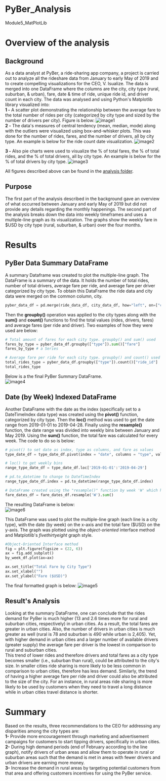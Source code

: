 # PyBer_Analysis
Module5_MatPlotLib

# Overview of the analysis
## Background
As a data analyst at PyBer, a ride-sharing app company, a project is carried out to analyze all the rideshare data from January to early May of 2019 and to create compelling visualizations for the CEO, V. Isualize. The data is merged into one DataFrame where the columns are the city, city type (rural, suburban, & urban), fare, date & time of ride, unique ride id, and driver count in each city.
The data was analysed and using Python's Matplotlib library visualized into:  
**1 -** A scatter plot demonstrating the relationship between the average fare to the total number of rides per city (categorized by city type and sized by the number of drivers per city). Figure is below:
![image1](/analysis/Fig1.png)  
**2 -** The data's measures of central tendency (mean, median, mode) along with the outliers were visualized using box-and-whisker plots. This was done for the number of rides, fares, and the number of drivers, all by city type. An example is below for the ride count date visualization.
![image2](/analysis/Fig2.png)

**3 -** Also pie charts were used to visualize the % of total fares, the % of total rides, and the % of total drivers, all by city type. An example is below for the % of total drivers by city type.
![image3](/analysis/Fig7.png)  

All figures described above can be found in the [analysis folder](/analysis).

 ## Purpose
The first part of the analysis described in the background gave an overview of what occurred between January and early May of 2019 but did not provide any details regarding the monthly happenings. The second part of the analysis breaks down the data into weekly timeframes and uses a multiple-line graph as its visualization. The graphs show the weekly fare in $USD by city type (rural, suburban, & urban) over the four months.


# Results

## PyBer Data Summary DataFrame
A summary Dataframe was created to plot the multiple-line graph. The DataFrame is a summary of the data. It holds the number of total rides, number of total drivers, average fare per ride, and average fare per driver categorized by city type. To obtain this DataFrame the ride data and city data were merged on the common column, city.  
``` python
pyber_data_df = pd.merge(ride_data_df, city_data_df, how="left", on=["city", "city"])
```
Then the **groupby()** operation was applied to the city types along with the **sum()** and **count()** functions to find the total values (rides, drivers, fares) and average fares (per ride and driver). Two examples of how they were used are below:

```python
# Total amount of fares for each city type. groupby() and sum() used
fares_by_type = pyber_data_df.groupby(["type"]).sum()["fare"]
fares_by_type # a Series

# Average fare per ride for each city type. groupby() and count() used
total_rides_type = pyber_data_df.groupby(["type"]).count()["ride_id"]
total_rides_type
```

Below is a the final PyBer Summary DataFrame.  
![image4](/analysis/PyBerSummaryDataFrame.PNG)  

## Date (by Week) Indexed DataFrame
Another DataFrame with the date as the index (specifically set to a DateTimeIndex data type) was created using the **pivot()** function, categorized by city type. Then the **loc()** method was used to get the date range from 2019-01-01 to 2019-04-28. Finally using the **resample()** function, the date range was divided into weekly bins between January and May 2019. Using the **sum()** function, the total fare was calculated for every week. The code to do so is below:

```python
# pivot() to set date as index, type as columns, and fare as values
type_date_df = type_date_df.pivot(index = "date", columns = "type", values = "fare")

# loc() to get weekly bins
range_type_date_df = type_date_df.loc['2019-01-01':'2019-04-29']

# pd.to_datetime to change to DateTimeIndex
range_type_date_df.index = pd.to_datetime(range_type_date_df.index)

# DataFrame created using the "resample()" function by week 'W' which holds the sum of the fares for each week, all by city type.
fare_dates_df = fare_dates_df.resample('W').sum()
```
The resulting DataFrame is below:  
![image6](/analysis/PyBerWeeklyFareDataFrame.PNG)  

This DataFrame was used to plot the multiple-line graph (each line is a city type), with the date (by week) on the x-axis and the total fare ($USD) on the y-axis. The graph was plotted using the *object-oriented* interface method and Matplotlib's *fivethirtyeight* graph style.
``` python
#Object-Oriented Interface method
fig = plt.figure(figsize = (22, 6))
ax = fig.add_subplot()
by_week_df.plot(ax=ax)

ax.set_title("Total Fare by City Type")
ax.set_xlabel("")
ax.set_ylabel("Fare ($USD)")
```
The final formatted graph is below:
![image5](/analysis/PyBer_fare_summary.png)

## Result's Analysis
Looking at the summary DataFrame, one can conclude that the rides demand for PyBer is much higher (13 and 2.6 times more for rural and suburban cities, respectively) in urban cities. As a result, the total fares are greater in urban cities. Also, the number of drivers in urban cities is much greater as well (rural is 78 and suburban is 490 while urban is 2,405). Yet, with higher demand in urban cities and a larger number of available drivers (greater supply) the average fare per driver is the lowest in comparison to rural and suburban cities.  
This trend of lower rides and therefore drivers and total fares as a city type becomes smaller (i.e., suburban than rural), could be attributed to the city's size. In smaller cities ride sharing is more likely to be less common in comparison to urban cities, therefore has less demand. Similarly, the trend of having a higher average fare per ride and driver could also be attributed to the size of the city. For an instance, in rural areas ride sharing is more likely to be used by customers when they need to travel a long distance while in urban cities travel distance is shorter.

# Summary
Based on the results, three recommendations to the CEO for addressing any disparities among the city types are:  
**1-** Provide more encouragement through marketing and advertisement campaigns for customers to start tipping drivers, specifically in urban cities.  
**2-** During high demand periods (end of February according to the line graph), notify drivers of urban areas and allow them to operate in rural or suburban areas such that the demand is met in areas with fewer drivers and urban drivers are earning more money.  
**3-** Increase the demand in rural areas by targeting potential customers from that area and offering customers incentives for using the PyBer service.  
